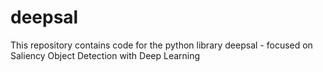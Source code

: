 # deepsal
This repository contains code for the python library deepsal - focused on Saliency Object Detection with Deep Learning
